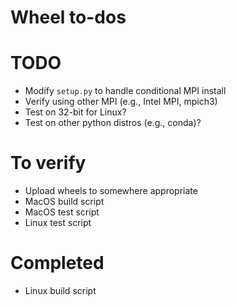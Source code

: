# Wheel to-dos

# TODO
- Modify ```setup.py``` to handle conditional MPI install
- Verify using other MPI (e.g., Intel MPI, mpich3)
- Test on 32-bit for Linux?
- Test on other python distros (e.g., conda)?

# To verify
- Upload wheels to somewhere appropriate
- MacOS build script
- MacOS test script
- Linux test script

# Completed
- Linux build script
